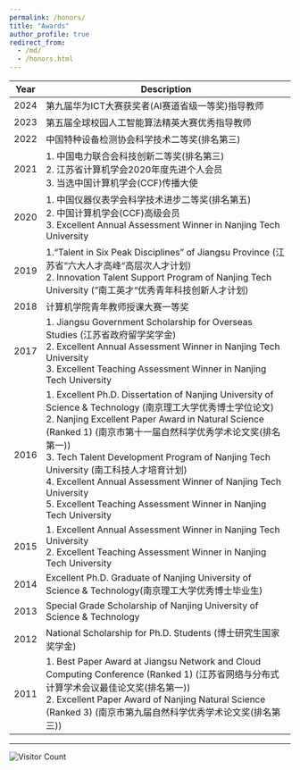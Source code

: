 ```yaml
---
permalink: /honors/
title: "Awards"
author_profile: true
redirect_from: 
  - /md/
  - /honors.html
---
```



| Year | **Description**                                              |
| ---- | ------------------------------------------------------------ |
| 2024 | 第九届华为ICT大赛获奖者(AI赛道省级一等奖)指导教师                |
| 2023 | 第五届全球校园人工智能算法精英大赛优秀指导教师                |
| 2022 | 中国特种设备检测协会科学技术二等奖(排名第三)                 |
| 2021 | 1. 中国电力联合会科技创新二等奖(排名第三)<br/>2. 江苏省计算机学会2020年度先进个人会员<br/>3. 当选中国计算机学会(CCF)传播大使 |
| 2020 | 1. 中国仪器仪表学会科学技术进步二等奖(排名第五)<br/>2. 中国计算机学会(CCF)高级会员 <br/>3. Excellent Annual Assessment Winner in Nanjing Tech University |
| 2019 | 1.“Talent in Six Peak Disciplines” of Jiangsu Province (江苏省“六大人才高峰“高层次人才计划)<br/>2. Innovation Talent Support Program of Nanjing Tech University (”南工英才“优秀青年科技创新人才计划) |
| 2018 | 计算机学院青年教师授课大赛一等奖  |
| 2017 | 1. Jiangsu Government Scholarship for Overseas Studies (江苏省政府留学奖学金)<br/>2. Excellent Annual Assessment Winner in Nanjing Tech University<br/>3. Excellent Teaching Assessment Winner in Nanjing Tech University |
| 2016 | 1. Excellent Ph.D. Dissertation of Nanjing University of Science & Technology (南京理工大学优秀博士学位论文)<br/>2. Nanjing Excellent Paper Award in Natural Science (Ranked 1) (南京市第十一届自然科学优秀学术论文奖(排名第一))<br/>3. Tech Talent Development Program of Nanjing Tech University (南工科技人才培育计划)<br/>4. Excellent Annual Assessment Winner of Nanjing Tech University<br/>5. Excellent Teaching Assessment Winner in Nanjing Tech University |
| 2015 | 1. Excellent Annual Assessment Winner in Nanjing Tech University<br/>2. Excellent Teaching Assessment Winner in Nanjing Tech University |
| 2014 | Excellent Ph.D. Graduate of Nanjing University of Science & Technology(南京理工大学优秀博士毕业生) |
| 2013 | Special Grade Scholarship of Nanjing University of Science & Technology |
| 2012 | National Scholarship for Ph.D. Students (博士研究生国家奖学金) |
| 2011 | 1. Best Paper Award at Jiangsu Network and Cloud Computing Conference (Ranked 1) (江苏省网络与分布式计算学术会议最佳论文奖(排名第一))<br/>2. Excellent Paper Award of Nanjing Natural Science (Ranked 3) (南京市第九届自然科学优秀学术论文奖(排名第三)) |

****
![Visitor Count](https://profile-counter.glitch.me/shen-hang/count.svg)